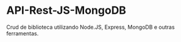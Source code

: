 # API-Rest-JS-MongoDB
Crud de biblioteca utilizando Node.JS, Express, MongoDB e outras ferramentas.
